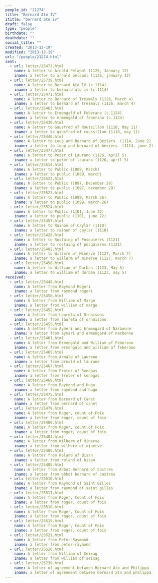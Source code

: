```yaml
---
people_id: "21274"
title: "Bernard Ato IV"
ititle: "bernard ato iv"
draft: false
type: "people"
birthdate: ""
deathdate: ""
social_title: ""
created: "2013-12-19"
modified: "2013-12-19"
url: "/people/21274.html"
sent:
  - url: letter/25473.html
    name: A letter to Arnald Pelapol (1125, January 12)
    iname: a letter to arnald pelapol (1125, january 12)
  - url: letter/25739.html
    name: A letter to Bernard Ato IV (c.1114)
    iname: a letter to bernard ato iv (c.1114)
  - url: letter/25471.html
    name: A letter to Bernard of Tresmals (1126, March 4)
    iname: a letter to bernard of tresmals (1126, march 4)
  - url: letter/25463.html
    name: A letter to Ermengald of Feberano (c.1124)
    iname: a letter to ermengald of feberano (c.1124)
  - url: letter/25430.html
    name: A letter to Gausfred of Roussillon (1110, May 11)
    iname: a letter to gausfred of roussillon (1110, may 11)
  - url: letter/25446.html
    name: A letter to Loup and Bernard of Béziers  (1114, June 2)
    iname: a letter to loup and bernard of béziers  (1114, june 2)
  - url: letter/25477.html
    name: A letter to Peter of Laurano (1126, April 5)
    iname: a letter to peter of laurano (1126, april 5)
  - url: letter/25514.html
    name: A letter to Public (1089, March)
    iname: a letter to public (1089, march)
  - url: letter/25522.html
    name: A letter to Public (1097, December 29)
    iname: a letter to public (1097, december 29)
  - url: letter/25523.html
    name: A letter to Public (1099, March 26)
    iname: a letter to public (1099, march 26)
  - url: letter/25524.html
    name: A letter to Public (1101, June 22)
    iname: a letter to public (1101, june 22)
  - url: letter/25457.html
    name: A letter to Rainon of Caylar (1118)
    iname: a letter to rainon of caylar (1118)
  - url: letter/25428.html
    name: A letter to Rostaing of Posquieres (1121)
    iname: a letter to rostaing of posquieres (1121)
  - url: letter/25482.html
    name: A letter to Willerm of Minerve (1127, March 7)
    iname: a letter to willerm of minerve (1127, march 7)
  - url: letter/25458.html
    name: A letter to William of Durban (1123, May 5)
    iname: a letter to william of durban (1123, may 5)
received:
  - url: letter/25448.html
    name: A letter from Raymond Rogeri
    iname: a letter from raymond rogeri
  - url: letter/25450.html
    name: A letter from William of Margo
    iname: a letter from william of margo
  - url: letter/25452.html
    name: A letter from Laureta of Ornaisons
    iname: a letter from laureta of ornaisons
  - url: letter/25455.html
    name: A letter from Aymeri and Ermengard of Narbonne
    iname: a letter from aymeri and ermengard of narbonne
  - url: letter/25461.html
    name: A letter from Ermengald and William of Feberano
    iname: a letter from ermengald and william of feberano
  - url: letter/25465.html
    name: A letter from Arnald of Laurano
    iname: a letter from arnald of laurano
  - url: letter/25467.html
    name: A letter from Froter of Senegas
    iname: a letter from froter of senegas
  - url: letter/25469.html
    name: A letter from Raymond and Hugo
    iname: a letter from raymond and hugo
  - url: letter/25475.html
    name: A letter from Bernard of Canet
    iname: a letter from bernard of canet
  - url: letter/25479.html
    name: A letter from Roger, count of Foix
    iname: a letter from roger, count of foix
  - url: letter/25480.html
    name: A letter from Roger, count of Foix
    iname: a letter from roger, count of foix
  - url: letter/25484.html
    name: A letter from Wilherm of Minerve
    iname: a letter from wilherm of minerve
  - url: letter/25486.html
    name: A letter from Roland of Bisan
    iname: a letter from roland of bisan
  - url: letter/25488.html
    name: A letter from Abbot Bernard of Castres
    iname: a letter from abbot bernard of castres
  - url: letter/25510.html
    name: A letter from Raymond of Saint Gilles
    iname: a letter from raymond of saint gilles
  - url: letter/25517.html
    name: A letter from Roger, Count of Foix
    iname: a letter from roger, count of foix
  - url: letter/25518.html
    name: A letter from Roger, Count of Foix
    iname: a letter from roger, count of foix
  - url: letter/25519.html
    name: A letter from Roger, Count of Foix
    iname: a letter from roger, count of foix
  - url: letter/25521.html
    name: A letter from Peter-Raymond
    iname: a letter from peter-raymond
  - url: letter/25526.html
    name: A letter from William of Seixag
    iname: a letter from william of seixag
  - url: letter/25739.html
    name: A letter of agreement between Bernard Ato and Philippa
    iname: a letter of agreement between bernard ato and philippa
---
```

